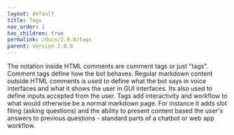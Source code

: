 ```yaml
---
layout: default
title: Tags
nav_order: 1
has_children: true
permalink: /docs/2.0.0/tags
parent: Version 2.0.0
---
```


The notation inside HTML comments are comment tags or just "tags". Comment tags define how the bot behaves. Regular markdown content outside HTML comments is used to define what the bot says in voice interfaces and what it shows the user in GUI interfaces. Its also used to define inputs accepted from the user. Tags add interactivity and workflow to what would otherwise be a normal markdown page. For instance it adds slot filing (asking questions) and the ability to present content based the user's answers to previous questions - standard parts of a chatbot or web app workflow.